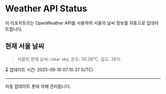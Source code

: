 
# Weather API Status

이 리포지토리는 OpenWeather API를 사용하여 서울의 날씨 정보를 자동으로 업데이트합니다.

## 현재 서울 날씨
> 서울의 현재 날씨: clear sky, 온도: 30.36°C, 습도: 26%

⏳ 업데이트 시간: 2025-09-10 07:10:37 (UTC)

---
자동 업데이트 봇에 의해 관리됩니다.
